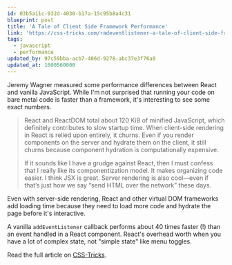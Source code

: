 ```yaml
---
id: 03b5a11c-932d-4030-b17a-15c95b8a4c31
blueprint: post
title: 'A Tale of Client Side Framework Performance'
link: 'https://css-tricks.com/radeventlistener-a-tale-of-client-side-framework-performance/'
tags:
  - javascript
  - performance
updated_by: 97c59bba-acb7-406d-9278-abc37e3f76a9
updated_at: 1600560000
---
```

Jeremy Wagner measured some performance differences between React and vanilla JavaScript. While I'm not surprised that running your code on bare metal code is faster than a framework, it's interesting to see some exact numbers.

> React and ReactDOM total about 120 KiB of minified JavaScript, which definitely contributes to slow startup time. When client-side rendering in React is relied upon entirely, it churns. Even if you render components on the server and hydrate them on the client, it still churns because component hydration is computationally expensive.
>
> If it sounds like I have a grudge against React, then I must confess that I really like its componentization model. It makes organizing code easier. I think JSX is great. Server rendering is also cool—even if that’s just how we say “send HTML over the network” these days.

Even with server-side rendering, React and other virtual DOM frameworks add loading time because they need to load more code and hydrate the page before it's interactive.

A vanilla `addEventListener` callback performs about 40 times faster (!) than an event handled in a React component. React's overhead worth when you have a lot of complex state, not "simple state" like menu toggles.

Read the full article on [CSS-Tricks](https://css-tricks.com/radeventlistener-a-tale-of-client-side-framework-performance/).
